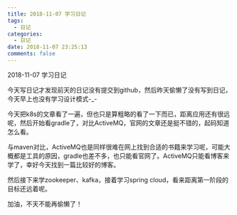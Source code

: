 ```yaml
---
title: 2018-11-07 学习日记
tags:
  - 日记
categories:
  - 日记
date: 2018-11-07 23:25:13
comments: false
---
```


2018-11-07 学习日记

<!-- more -->

今天写日记才发现前天的日记没有提交到github，然后昨天偷懒了没有写到日记，今天早上也没有学习设计模式-_-

今天把k8s的文章看了一遍，但也只是算粗略的看了一下而已，距离应用还有很远呢，然后开始看gradle了，对比ActiveMQ，官网的文章还是挺不错的，起码知道怎么看。

与maven对比，ActiveMQ也是同样很难在网上找到合适的书籍来学习呢，可能大概都是工具的原因，gradle也差不多，也只能看官网了。ActiveMQ只能看博客来学了，幸好今天找到一篇比较好的博客。

然后接下来学zookeeper、kafka，接着学习spring cloud，看来距离第一阶段的目标还远着呢。

加油，不天不能再偷懒了！
